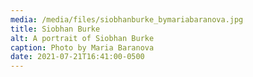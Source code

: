 ```yaml
---
media: /media/files/siobhanburke_bymariabaranova.jpg
title: Siobhan Burke
alt: A portrait of Siobhan Burke
caption: Photo by Maria Baranova
date: 2021-07-21T16:41:00-0500
---
```

